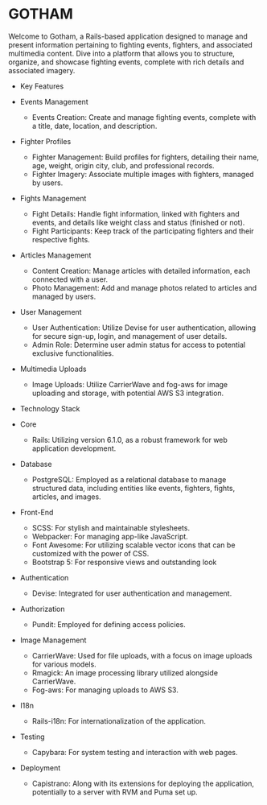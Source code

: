 # GOTHAM

Welcome to Gotham, a Rails-based application designed to manage and present information pertaining to fighting events, fighters, and associated multimedia content. Dive into a platform that allows you to structure, organize, and showcase fighting events, complete with rich details and associated imagery.
* Key Features
* Events Management

    * Events Creation: Create and manage fighting events, complete with a title, date, location, and description.

* Fighter Profiles

    * Fighter Management: Build profiles for fighters, detailing their name, age, weight, origin city, club, and professional records.
    * Fighter Imagery: Associate multiple images with fighters, managed by users.

* Fights Management

    * Fight Details: Handle fight information, linked with fighters and events, and details like weight class and status (finished or not).
    * Fight Participants: Keep track of the participating fighters and their respective fights.

* Articles Management

    * Content Creation: Manage articles with detailed information, each connected with a user.
    * Photo Management: Add and manage photos related to articles and managed by users.

* User Management

    * User Authentication: Utilize Devise for user authentication, allowing for secure sign-up, login, and management of user details.
    * Admin Role: Determine user admin status for access to potential exclusive functionalities.

* Multimedia Uploads

    * Image Uploads: Utilize CarrierWave and fog-aws for image uploading and storage, with potential AWS S3 integration.

* Technology Stack
* Core

    * Rails: Utilizing version 6.1.0, as a robust framework for web application development.

* Database

    * PostgreSQL: Employed as a relational database to manage structured data, including entities like events, fighters, fights, articles, and images.

* Front-End

    * SCSS: For stylish and maintainable stylesheets.
    * Webpacker: For managing app-like JavaScript.
    * Font Awesome: For utilizing scalable vector icons that can be customized with the power of CSS.
    * Bootstrap 5: For responsive views and outstanding look

* Authentication

    * Devise: Integrated for user authentication and management.

* Authorization

    * Pundit: Employed for defining access policies.

* Image Management

    * CarrierWave: Used for file uploads, with a focus on image uploads for various models.
    * Rmagick: An image processing library utilized alongside CarrierWave.
    * Fog-aws: For managing uploads to AWS S3.

* I18n

    * Rails-i18n: For internationalization of the application.

* Testing

    * Capybara: For system testing and interaction with web pages.

* Deployment

    * Capistrano: Along with its extensions for deploying the application, potentially to a server with RVM and Puma set up.
